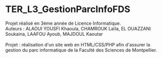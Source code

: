 # TER_L3_GestionParcInfoFDS

Projet réalisé en 3ème année de Licence Informatique. </br>
Auteurs : ALAOUI YOUSFI Khaoula, CHAMROUK Laïla, EL OUAZZANI Soukaina, LAAFOU Ayoub, MAJDOUL Kaoutar </br>
</br>
Projet : réalisation d'un site web en HTML/CSS/PHP afin d'assurer la gestion du parc informatique de la Faculté des Sciences de Montpellier.
